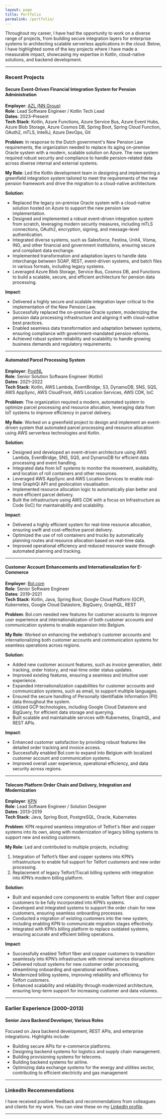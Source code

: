 ```yaml
---
layout: page
title: Portfolio
permalink: /portfolio/
---
```


Throughout my career, I have had the opportunity to work on a diverse range of projects, from building secure integration layers for enterprise systems to architecting scalable serverless applications in the cloud. Below, I have highlighted some of the key projects where I have made a measurable impact, showcasing my expertise in Kotlin, cloud-native solutions, and backend development.

---

### **Recent Projects**

#### **Secure Event-Driven Financial Integration System for Pension Administration**
**Employer**: [AZL (NN Group)](https://www.azl.eu/)  
**Role**: Lead Software Engineer / Kotlin Tech Lead  
**Dates**: 2023–Present  
**Tech Stack**: Kotlin, Azure Functions, Azure Service Bus, Azure Event Hubs, Azure Blob Storage, Azure Cosmos DB, Spring Boot, Spring Cloud Function, OAuth2, mTLS, IntelliJ, Azure DevOps, Git

**Problem**: In response to the Dutch government's New Pension Law requirements, the organization needed to replace its aging on-premise Oracle system with a modern, scalable solution on Azure. The new system required robust security and compliance to handle pension-related data across diverse internal and external systems.

**My Role**: Led the Kotlin development team in designing and implementing a greenfield integration system tailored to meet the requirements of the new pension framework and drive the migration to a cloud-native architecture.

**Solution**:
- Replaced the legacy on-premise Oracle system with a cloud-native solution hosted on Azure to support the new pension law implementation.
- Designed and implemented a robust event-driven integration system from scratch, leveraging modern security measures, including mTLS connections, OAuth2, encryption, signing, and message-level authentication.
- Integrated diverse systems, such as Salesforce, Festina, Unit4, Visma, ING, and other financial and government institutions, ensuring secure and compliant data exchange.
- Implemented transformation and adaptation layers to handle data interchange between SOAP, REST, event-driven systems, and batch files in various formats, including legacy systems.
- Leveraged Azure Blob Storage, Service Bus, Cosmos DB, and Functions to build a scalable, secure, and efficient architecture for pension data processing.

**Impact**:
- Delivered a highly secure and scalable integration layer critical to the implementation of the New Pension Law.
- Successfully replaced the on-premise Oracle system, modernizing the pension data processing infrastructure and aligning it with cloud-native best practices.
- Enabled seamless data transformation and adaptation between systems, ensuring compliance with government-mandated pension reforms.
- Achieved robust system reliability and scalability to handle growing business demands and regulatory requirements.

---

#### **Automated Parcel Processing System**
**Employer**: [PostNL](https://www.postnl.nl/)  
**Role**: Senior Solution Software Engineer (Kotlin)  
**Dates**: 2021–2022  
**Tech Stack**: Kotlin, AWS Lambda, EventBridge, S3, DynamoDB, SNS, SQS, AWS AppSync, AWS CloudFront, AWS Location Services, AWS CDK, IoC

**Problem**: The organization required a modern, automated system to optimize parcel processing and resource allocation, leveraging data from IoT systems to improve efficiency in parcel delivery.

**My Role**: Worked on a greenfield project to design and implement an event-driven system that automated parcel processing and resource allocation using AWS serverless technologies and Kotlin.

**Solution**:
- Designed and developed an event-driven architecture using AWS Lambda, EventBridge, SNS, SQS, and DynamoDB for efficient data processing and event handling.
- Integrated data from IoT systems to monitor the movement, availability, and location of roll containers and other resources.
- Leveraged AWS AppSync and AWS Location Services to enable real-time GraphQl API and geolocation visualisation.
- Implemented resource allocation logic to automatically plan better and more efficient parcel delivery.
- Built the infrastructure using AWS CDK with a focus on Infrastructure as Code (IoC) for maintainability and scalability.

**Impact**:
- Delivered a highly efficient system for real-time resource allocation, ensuring swift and cost-effective parcel delivery.
- Optimized the use of roll containers and trucks by automatically planning routes and resource allocation based on real-time data.
- Improved operational efficiency and reduced resource waste through automated planning and tracking.

---

#### **Customer Account Enhancements and Internationalization for E-Commerce**
**Employer**: [Bol.com](https://www.bol.com/)  
**Role**: Senior Software Engineer  
**Dates**: 2019–2021  
**Tech Stack**: Kotlin, Java, Spring Boot, Google Cloud Platform (GCP), Kubernetes, Google Cloud Datastore, BigQuery, GraphQL, REST

**Problem**: Bol.com needed new features for customer accounts to improve user experience and internationalization of both customer accounts and communication systems to enable expansion into Belgium.

**My Role**: Worked on enhancing the webshop's customer accounts and internationalizing both customer accounts and communication systems for seamless operations across regions.

**Solution**:
- Added new customer account features, such as invoice generation, debt tracking, order history, and real-time order status updates.
- Improved existing features, ensuring a seamless and intuitive user experience.
- Expanded internationalization capabilities for customer accounts and communication systems, such as email, to support multiple languages.
- Ensured the secure handling of Personally Identifiable Information (PII) data throughout the system.
- Utilized GCP technologies, including Google Cloud Datastore and BigQuery, for efficient data storage and querying.
- Built scalable and maintainable services with Kubernetes, GraphQL, and REST APIs.

**Impact**:
- Enhanced customer satisfaction by providing robust features like detailed order tracking and invoice access.
- Successfully enabled Bol.com to expand into Belgium with localized customer account and communication systems.
- Improved overall user experience, operational efficiency, and data security across regions.

---

#### **Telecom Platform Order Chain and Delivery, Integration and Modernization**
**Employer**: [KPN](https://www.kpn.com/)  
**Role**: Lead Software Engineer / Solution Designer  
**Dates**: 2013–2019  
**Tech Stack**: Java, Spring Boot, PostgreSQL, Oracle, Kubernetes

**Problem**: KPN required seamless integration of Telfort's fiber and copper systems into its own, along with modernization of legacy billing systems to support new and existing customers.

**My Role**: Led and contributed to multiple projects, including:
1. Integration of Telfort’s fiber and copper systems into KPN’s infrastructure to enable full support for Telfort customers and new order processing.
2. Replacement of legacy Telfort/Tiscali billing systems with integration into KPN’s modern billing platform.

**Solution**:
- Built and expanded core components to enable Telfort fiber and copper customers to be fully incorporated into KPN’s systems.
- Developed and integrated systems to support the order chain for new customers, ensuring seamless onboarding processes.
- Conducted a migration of existing customers into the new system, including enabling KPN to communicate migration stages effectively.
- Integrated with KPN’s billing platform to replace outdated systems, ensuring accurate and efficient billing operations.

**Impact**:
- Successfully enabled Telfort fiber and copper customers to transition seamlessly into KPN’s infrastructure with minimal service disruptions.
- Delivered robust systems for new customer order processing, streamlining onboarding and operational workflows.
- Modernized billing systems, improving reliability and efficiency for Telfort customers.
- Enhanced scalability and reliability through modernized architecture, ensuring long-term support for increasing customer and data volumes.

---

### **Earlier Experience (2000–2013)**

#### **Senior Java Backend Developer**, Various Roles
Focused on Java backend development, REST APIs, and enterprise integrations. Highlights include:
- Building secure APIs for e-commerce platforms.
- Designing backend systems for logistics and supply chain management.
- Building provisioning systems for telecoms.
- Building backend systems for airline.
- Optimizing data exchange systems for the energy and utilities sector, contributing to efficient electricity and gas management

---

### **LinkedIn Recommendations**

I have received positive feedback and recommendations from colleagues and clients for my work. You can view these on my [LinkedIn profile](https://www.linkedin.com/in/elena-van-engelen-maslova/).

---
